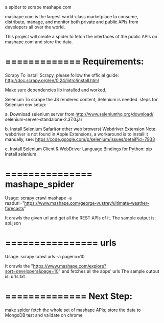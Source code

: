 
a spider to scrape mashape.com 

mashape.com is the largest world-class marketplace to consume, 
distribute, manage, and monitor both private and public APIs 
from developers all over the world.

This project will create a spider to fetch the interfaces of the public APIs 
on mashape.com and store the data.

=============
Requirements:
==============
Scrapy
To install Scrapy, please follow the official guide:
http://doc.scrapy.org/en/0.24/intro/install.html

Make sure dependencies lib installed and worked.

Selenium
To scrape the JS rendered content, Selenium is needed.
steps for Selenium env setup: 

a. Download selenium server from http://www.seleniumhq.org/download/   selenium-server-standalone-2.37.0.jar

b. Install Selenium Safari(or other web browers) Webdriver Extension
Note: webdriver is not found in Apple Extensions, a workaround is to install it manually, see:
https://code.google.com/p/selenium/issues/detail?id=7933

c. Install Selenium Client & WebDriver Language Bindings for Python: pip install selenium


===============
mashape_spider
==============
Usage:
scrapy crawl mashape -a readurl="https://www.mashape.com/george-vustrey/ultimate-weather-forecasts" 

It crawls the given url and get all the REST APIs of it.
The sample output is: api.json

================
urls
===============
Usage:
scrapy crawl urls -a pageno=10

It crawls the "https://www.mashape.com/explore?sort=developers&page=10" and fetches all the apps' urls
The sample output is: urls.txt

==============
Next Step:
==============
make spider fetch the whole set of mashape APIs;
store the data to MongoDB
test and validate on chrome 
